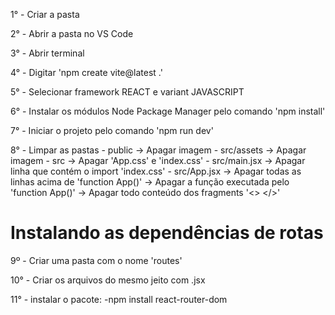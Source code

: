 1° - Criar a pasta

2° - Abrir a pasta no VS Code

3° - Abrir terminal

4° - Digitar 'npm create vite@latest .'

5° - Selecionar framework REACT e variant JAVASCRIPT

6° - Instalar os módulos Node Package Manager pelo comando 'npm install'

7° - Iniciar o projeto pelo comando 'npm run dev'

8° - Limpar as pastas
        - public       	 ->   Apagar imagem
        - src/assets   	 ->   Apagar imagem
        - src           	 ->   Apagar 'App.css' e 'index.css'
        - src/main.jsx  	 ->   Apagar linha que contém o import 'index.css'
        - src/App.jsx  	 ->   Apagar todas as linhas acima de 'function App()'
                       		 ->   Apagar a função executada pelo 'function App()'
                       		 ->   Apagar todo conteúdo dos fragments '<> </>'

# Instalando as dependências de rotas

9º - Criar uma pasta com o nome 'routes'

10° - Criar os arquivos do mesmo jeito com .jsx

11° - instalar o pacote:
        -npm install react-router-dom